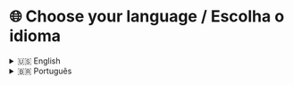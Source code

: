 # 🌐 Choose your language / Escolha o idioma

<details>
  <summary>🇺🇸 English</summary>
  
  ## Hey! How are you?

  ### About Me

  I'm Gabriaum, a passionate back-end developer with expertise in Java, Kotlin, and JavaScript. I enjoy crafting robust and scalable solutions that contribute to seamless user experiences. My journey in programming began with a fascination for problem-solving and has evolved into a career dedicated to delivering high-quality software solutions.

  ### Skills

  - **Languages:** Java, Kotlin, JavaScript
  - **Databases:** MySQL, PostgreSQL, SQLite, MongoDB
  - **Tools/Platforms:** Git, IntelliJ IDEA, Docker

  ### How do I find

  - Discord: gabriaum

  Feel free to reach out if you have any questions or collaboration opportunities!
</details>

<details>
  <summary>🇧🇷 Português</summary>

  ## Hey! Como você está?

  ### Sobre Mim

  Sou Gabriaum, um desenvolvedor back-end apaixonado, especializado em Java, Kotlin e JavaScript. Gosto de criar soluções robustas e escaláveis que contribuem para experiências de usuário perfeitas. Minha jornada na programação começou com uma fascinação por resolução de problemas e evoluiu para uma carreira dedicada a entregar soluções de software de alta qualidade.

  ### Habilidades

  - **Linguagens:** Java, Kotlin, JavaScript
  - **Bancos de Dados:** MySQL, PostgreSQL, SQLite, MongoDB
  - **Ferramentas/Plataformas:** Git, IntelliJ IDEA, Docker

  ### Como me encontrar

  - Discord: gabriaum

  Sinta-se à vontade para entrar em contato se tiver perguntas ou oportunidades de colaboração!
</details>
